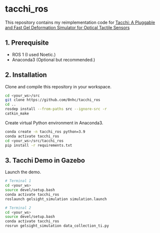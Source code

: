 # tacchi_ros
This repository contains my reimplementation code for [Tacchi: A Pluggable and Fast Gel Deformation Simulator for Optical Tactile Sensors](https://arxiv.org/abs/2301.08343)

## 1. Prerequisite
* ROS 1 (I used Noetic.)
* Anaconda3 (Optional but recommended.)

## 2. Installation
Clone and compile this repository in your workspace.
```sh
cd <your_ws>/src
git clone https://github.com/0nhc/tacchi_ros
cd ..
rosdep install --from-paths src --ignore-src -r
catkin_make
```
Create virtual Python environment in Anaconda3.
```sh
conda create -n tacchi_ros python=3.9
conda activate tacchi_ros
cd <your_ws>/src/tacchi_ros
pip install -r requirements.txt
```

## 3. Tacchi Demo in Gazebo
Launch the demo.
```sh
# Terminal 1
cd <your_ws>
source devel/setup.bash
conda activate tacchi_ros
roslaunch gelsight_simulation simulation.launch

# Terminal 2
cd <your_ws>
source devel/setup.bash
conda activate tacchi_ros
rosrun gelsight_simulation data_collection_ti.py 
```